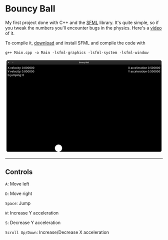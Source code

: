 # Bouncy Ball

My first project done with C++ and the [SFML](https://www.sfml-dev.org/) library. It's quite simple, so if you tweak the numbers you'll encounter bugs in the physics. Here's a [video](https://youtu.be/4fu6svGZZ5E) of it.

To compile it, [download](https://www.sfml-dev.org/download.php) and install SFML and compile the code with
```
g++ Main.cpp -o Main -lsfml-graphics -lsfml-system -lsfml-window
```

![screenshot of the programm running](./images/screenshot.png)

<hr>

## Controls
`A`: Move left

`D`: Move right

`Space`: Jump

`W`: Increase Y acceleration

`S`: Decrease Y acceleration

`Scroll Up/Down`: Increase/Decrease X acceleration